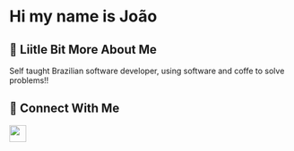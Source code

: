 # Hi my name is João 

## 💫 Liitle Bit More About Me

Self taught Brazilian software developer, using software and coffe to solve problems!!

## 👥 Connect With Me
<p>
<a href="https://linkedin.com/in/jgfalleiros"><img src="https://img.shields.io/badge/linkedin-%230077B5.svg?style=for-the-badge&logo=linkedin&logoColor=white" style="margin-bottom: 4px;" height="30px" target="_blank"></a>
</p>
